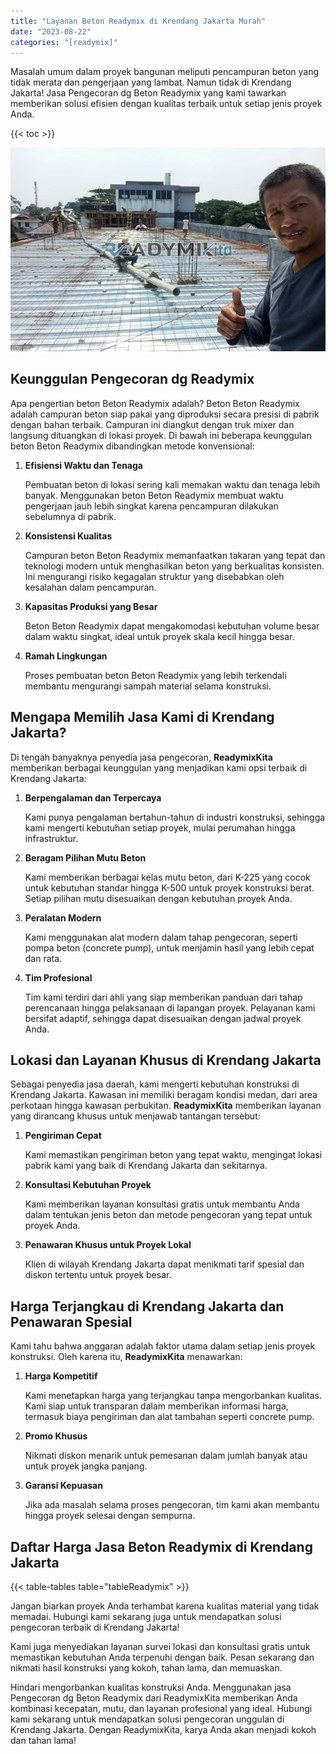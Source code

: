 ```yaml
---
title: "Layanan Beton Readymix di Krendang Jakarta Murah"
date: "2023-08-22"
categories: "[readymix]"
---
```


Masalah umum dalam proyek bangunan meliputi pencampuran beton yang tidak merata dan pengerjaan yang lambat. Namun tidak di Krendang Jakarta! Jasa Pengecoran dg Beton Readymix yang kami tawarkan memberikan solusi efisien dengan kualitas terbaik untuk setiap jenis proyek Anda.

{{< toc >}}

![Layanan Beton Readymix di Krendang Jakarta Murah](/images/readymix/cor-readymix-15.jpg)

## Keunggulan Pengecoran dg Readymix

Apa pengertian beton Beton Readymix adalah? Beton Beton Readymix adalah campuran beton siap pakai yang diproduksi secara presisi di pabrik dengan bahan terbaik. Campuran ini diangkut dengan truk mixer dan langsung dituangkan di lokasi proyek. Di bawah ini beberapa keunggulan beton Beton Readymix dibandingkan metode konvensional:

1. **Efisiensi Waktu dan Tenaga**

   Pembuatan beton di lokasi sering kali memakan waktu dan tenaga lebih banyak. Menggunakan beton Beton Readymix membuat waktu pengerjaan jauh lebih singkat karena pencampuran dilakukan sebelumnya di pabrik.

2. **Konsistensi Kualitas**

   Campuran beton Beton Readymix memanfaatkan takaran yang tepat dan teknologi modern untuk menghasilkan beton yang berkualitas konsisten. Ini mengurangi risiko kegagalan struktur yang disebabkan oleh kesalahan dalam pencampuran.

3. **Kapasitas Produksi yang Besar**

   Beton Beton Readymix dapat mengakomodasi kebutuhan volume besar dalam waktu singkat, ideal untuk proyek skala kecil hingga besar.

4. **Ramah Lingkungan**

   Proses pembuatan beton Beton Readymix yang lebih terkendali membantu mengurangi sampah material selama konstruksi.

## Mengapa Memilih Jasa Kami di Krendang Jakarta?

Di tengah banyaknya penyedia jasa pengecoran, **ReadymixKita** memberikan berbagai keunggulan yang menjadikan kami opsi terbaik di Krendang Jakarta:

1. **Berpengalaman dan Terpercaya**

   Kami punya pengalaman bertahun-tahun di industri konstruksi, sehingga kami mengerti kebutuhan setiap proyek, mulai perumahan hingga infrastruktur.

2. **Beragam Pilihan Mutu Beton**

   Kami memberikan berbagai kelas mutu beton, dari K-225 yang cocok untuk kebutuhan standar hingga K-500 untuk proyek konstruksi berat. Setiap pilihan mutu disesuaikan dengan kebutuhan proyek Anda.

3. **Peralatan Modern**

   Kami menggunakan alat modern dalam tahap pengecoran, seperti pompa beton (concrete pump), untuk menjamin hasil yang lebih cepat dan rata.

4. **Tim Profesional**

   Tim kami terdiri dari ahli yang siap memberikan panduan dari tahap perencanaan hingga pelaksanaan di lapangan proyek. Pelayanan kami bersifat adaptif, sehingga dapat disesuaikan dengan jadwal proyek Anda.

## Lokasi dan Layanan Khusus di Krendang Jakarta

Sebagai penyedia jasa daerah, kami mengerti kebutuhan konstruksi di Krendang Jakarta. Kawasan ini memiliki beragam kondisi medan, dari area perkotaan hingga kawasan perbukitan. **ReadymixKita** memberikan layanan yang dirancang khusus untuk menjawab tantangan tersebut:

1. **Pengiriman Cepat**

   Kami memastikan pengiriman beton yang tepat waktu, mengingat lokasi pabrik kami yang baik di Krendang Jakarta dan sekitarnya.

2. **Konsultasi Kebutuhan Proyek**

   Kami memberikan layanan konsultasi gratis untuk membantu Anda dalam tentukan jenis beton dan metode pengecoran yang tepat untuk proyek Anda.

3. **Penawaran Khusus untuk Proyek Lokal**

   Klien di wilayah Krendang Jakarta dapat menikmati tarif spesial dan diskon tertentu untuk proyek besar.

## Harga Terjangkau di Krendang Jakarta dan Penawaran Spesial

Kami tahu bahwa anggaran adalah faktor utama dalam setiap jenis proyek konstruksi. Oleh karena itu, **ReadymixKita** menawarkan:

1. **Harga Kompetitif**

   Kami menetapkan harga yang terjangkau tanpa mengorbankan kualitas. Kami siap untuk transparan dalam memberikan informasi harga, termasuk biaya pengiriman dan alat tambahan seperti concrete pump.

2. **Promo Khusus**

   Nikmati diskon menarik untuk pemesanan dalam jumlah banyak atau untuk proyek jangka panjang.

3. **Garansi Kepuasan**

   Jika ada masalah selama proses pengecoran, tim kami akan membantu hingga proyek selesai dengan sempurna.

## Daftar Harga Jasa Beton Readymix di Krendang Jakarta

{{< table-tables table="tableReadymix" >}}

Jangan biarkan proyek Anda terhambat karena kualitas material yang tidak memadai. Hubungi kami sekarang juga untuk mendapatkan solusi pengecoran terbaik di Krendang Jakarta!

Kami juga menyediakan layanan survei lokasi dan konsultasi gratis untuk memastikan kebutuhan Anda terpenuhi dengan baik. Pesan sekarang dan nikmati hasil konstruksi yang kokoh, tahan lama, dan memuaskan.

Hindari mengorbankan kualitas konstruksi Anda. Menggunakan jasa Pengecoran dg Beton Readymix dari ReadymixKita memberikan Anda kombinasi kecepatan, mutu, dan layanan profesional yang ideal. Hubungi kami sekarang untuk mendapatkan solusi pengecoran unggulan di Krendang Jakarta. Dengan ReadymixKita, karya Anda akan menjadi kokoh dan tahan lama!